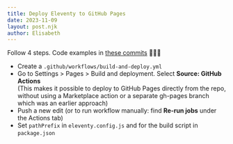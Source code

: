```yaml
---
title: Deploy Eleventy to GitHub Pages
date: 2023-11-09
layout: post.njk
author: Elisabeth
---
```


Follow 4 steps. Code examples in [these commits](https://github.com/elisabethirgens/tiny11ty/commits/) 💁🏻‍♀️

- Create a `.github/workflows/build-and-deploy.yml`
- Go to Settings > Pages > Build and deployment. Select **Source: GitHub Actions** <br>(This makes it possible to deploy to GitHub Pages directly from the repo, without using a Marketplace action or a separate gh-pages branch which was an earlier approach)
- Push a new edit (or to run workflow manually: find **Re-run jobs** under the Actions tab)
- Set `pathPrefix` in `eleventy.config.js` and for the build script in `package.json`
